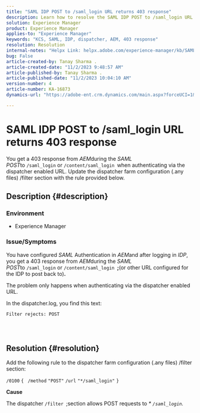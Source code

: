 ```yaml
---
title: "SAML IDP POST to /saml_login URL returns 403 response"
description: Learn how to resolve the SAML IDP POST to /saml_login URL 403 response error.
solution: Experience Manager
product: Experience Manager
applies-to: "Experience Manager"
keywords: "KCS, SAML, IDP, dispatcher, AEM, 403 response"
resolution: Resolution
internal-notes: "Helpx Link: helpx.adobe.com/experience-manager/kb/SAML-IDP-POST-to-saml-login-url-returns-403-response-AEM-6-x0.html"
bug: False
article-created-by: Tanay Sharma .
article-created-date: "11/2/2023 9:48:57 AM"
article-published-by: Tanay Sharma .
article-published-date: "11/2/2023 10:04:10 AM"
version-number: 4
article-number: KA-16873
dynamics-url: "https://adobe-ent.crm.dynamics.com/main.aspx?forceUCI=1&pagetype=entityrecord&etn=knowledgearticle&id=651a8108-6579-ee11-8179-6045bd006149"

---
```

# SAML IDP POST to /saml_login URL returns 403 response


You get a 403 response from *AEM*during the *SAML POST*to `/saml_login` or `/content/saml_login `when authenticating via the dispatcher enabled URL. Update the dispatcher farm configuration (.any files) /filter section with the rule provided below.

## Description {#description}


### <b>Environment</b>

- Experience Manager




### <b>Issue/Symptoms</b>

You have configured *SAML* Authentication in *AEM*and after logging in *IDP*, you get a 403 response from *AEM*during the *SAML POST*to `/saml_login` or `/content/saml_login `<b>;</b>(or other URL configured for the IDP to post back to)<b>.</b>

The problem only happens when authenticating via the dispatcher enabled URL.

In the dispatcher.log, you find this text:

`Filter rejects: POST`



###  


## Resolution {#resolution}


Add the following rule to the dispatcher farm configuration (.any files) /filter section:

`/0100` `{ ` `/method` `"POST"` `/url` `"*/saml_login"` `}`



<b>Cause</b>

The dispatcher `/filter `;section allows POST requests to *\* *`/saml_login`*.*
